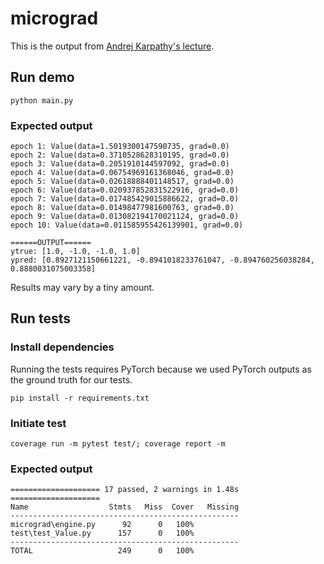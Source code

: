 # micrograd

This is the output from [Andrej Karpathy's lecture](https://youtu.be/VMj-3S1tku0).

## Run demo
```
python main.py
```

### Expected output
```
epoch 1: Value(data=1.5019300147590735, grad=0.0)
epoch 2: Value(data=0.3710528628310195, grad=0.0)
epoch 3: Value(data=0.2051910144597092, grad=0.0)
epoch 4: Value(data=0.06754969161368046, grad=0.0)
epoch 5: Value(data=0.02618888401148517, grad=0.0)
epoch 6: Value(data=0.020937852831522916, grad=0.0)
epoch 7: Value(data=0.017485429015886622, grad=0.0)
epoch 8: Value(data=0.01498477981600763, grad=0.0)
epoch 9: Value(data=0.013082194170021124, grad=0.0)
epoch 10: Value(data=0.011585955426139901, grad=0.0)

======OUTPUT======
ytrue: [1.0, -1.0, -1.0, 1.0]
ypred: [0.8927121150661221, -0.8941018233761047, -0.894760256038284, 0.8880031075003358]
```

Results may vary by a tiny amount.

## Run tests
### Install dependencies
Running the tests requires PyTorch because we used PyTorch outputs as the ground truth for our tests.
```
pip install -r requirements.txt
```

### Initiate test
```
coverage run -m pytest test/; coverage report -m
```



### Expected output
```
==================== 17 passed, 2 warnings in 1.48s ==================== 
Name                  Stmts   Miss  Cover   Missing
---------------------------------------------------
micrograd\engine.py      92      0   100%
test\test_Value.py      157      0   100%
---------------------------------------------------
TOTAL                   249      0   100%
```


